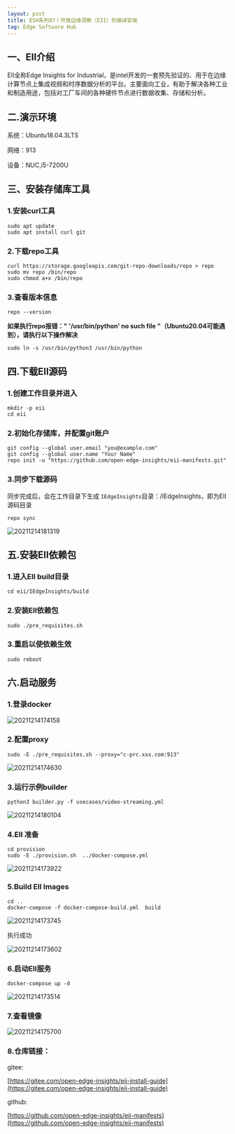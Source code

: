 ```yaml
---
layout: post
title: ESH系列07丨开放边缘洞察（EII）的编译安装
tag: Edge Software Hub
---
```

## 一、EII介绍

EII全称Edge Insights for Industrial，是intel开发的一套预先验证的、用于在边缘计算节点上集成视频和时序数据分析的平台。主要面向工业，有助于解决各种工业和制造用途，包括对工厂车间的各种硬件节点进行数据收集、存储和分析。

## 二.演示环境

系统：Ubuntu18.04.3LTS

网络：913

设备：NUC,i5-7200U

## 三、安装存储库工具

### 1.安装curl工具

    sudo apt update
    sudo apt install curl git

### 2.下载repo工具

    curl https://storage.googleapis.com/git-repo-downloads/repo > repo
    sudo mv repo /bin/repo
    sudo chmod a+x /bin/repo

### 3.查看版本信息

    repo --version

**如果执行repo报错：" '/usr/bin/python' no such file "（Ubuntu20.04可能遇到），请执行以下操作解决**

    sudo ln -s /usr/bin/python3 /usr/bin/python

## 四.下载EII源码

### 1.创建工作目录并进入

    mkdir -p eii
    cd eii

### 2.初始化存储库，并配置git账户

    git config --global user.email "you@example.com"
    git config --global user.name "Your Name"
    repo init -u "https://github.com/open-edge-insights/eii-manifests.git"

### 3.同步下载源码

同步完成后，会在工作目录下生成 `IEdgeInsights`目录：/IEdgeInsights，即为EII源码目录

    repo sync

![20211214181319](https://cdn.jsdelivr.net/gh/luckykang/picture_bed/blogs_images/20211214181319.png)

## 五.安装EII依赖包

### 1.进入EII build目录

    cd eii/IEdgeInsights/build

### 2.安装EII依赖包

    sudo ./pre_requisites.sh

### 3.重启以使依赖生效

    sudo reboot

## 六.启动服务

### 1.登录docker

![20211214174158](https://cdn.jsdelivr.net/gh/luckykang/picture_bed/blogs_images/20211214174158.png)

### 2.配置proxy

    sudo -E ./pre_requisites.sh --proxy="c-prc.xxx.com:913"

![20211214174630](https://cdn.jsdelivr.net/gh/luckykang/picture_bed/blogs_images/20211214174630.png)

### 3.运行示例builder

    python3 builder.py -f usecases/video-streaming.yml

![20211214180104](https://cdn.jsdelivr.net/gh/luckykang/picture_bed/blogs_images/20211214180104.png)

### 4.EII 准备

    cd provision
    sudo -E ./provision.sh  ../docker-compose.yml

![20211214173922](https://cdn.jsdelivr.net/gh/luckykang/picture_bed/blogs_images/20211214173922.png)

### 5.Build EII Images

    cd ..
    docker-compose -f docker-compose-build.yml  build

![20211214173745](https://cdn.jsdelivr.net/gh/luckykang/picture_bed/blogs_images/20211214173745.png)

执行成功

![20211214173602](https://cdn.jsdelivr.net/gh/luckykang/picture_bed/blogs_images/20211214173602.png)

### 6.启动EII服务

    docker-compose up -d

![20211214173514](https://cdn.jsdelivr.net/gh/luckykang/picture_bed/blogs_images/20211214173514.png)

### 7.查看镜像

![20211214175700](https://cdn.jsdelivr.net/gh/luckykang/picture_bed/blogs_images/20211214175700.png)

### 8.仓库链接：

gitee:

[https://gitee.com/open-edge-insights/eii-install-guide](https://gitee.com/open-edge-insights/eii-install-guide)

github:

[https://github.com/open-edge-insights/eii-manifests](https://github.com/open-edge-insights/eii-manifests)
